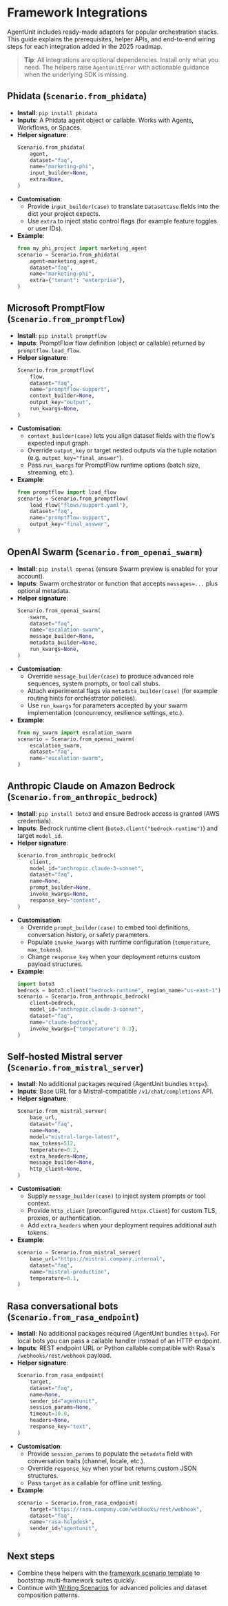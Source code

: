 # Framework Integrations

AgentUnit includes ready-made adapters for popular orchestration stacks. This guide
explains the prerequisites, helper APIs, and end-to-end wiring steps for each
integration added in the 2025 roadmap.

> **Tip**: All integrations are optional dependencies. Install only what you need.
> The helpers raise `AgentUnitError` with actionable guidance when the underlying
> SDK is missing.

## Phidata (`Scenario.from_phidata`)

- **Install**: `pip install phidata`
- **Inputs**: A Phidata agent object or callable. Works with Agents, Workflows, or Spaces.
- **Helper signature**:
  ```python
  Scenario.from_phidata(
      agent,
      dataset="faq",
      name="marketing-phi",
      input_builder=None,
      extra=None,
  )
  ```
- **Customisation**:
  - Provide `input_builder(case)` to translate `DatasetCase` fields into the dict your
    project expects.
  - Use `extra` to inject static control flags (for example feature toggles or user IDs).
- **Example**:
  ```python
  from my_phi_project import marketing_agent
  scenario = Scenario.from_phidata(
      agent=marketing_agent,
      dataset="faq",
      name="marketing-phi",
      extra={"tenant": "enterprise"},
  )
  ```

## Microsoft PromptFlow (`Scenario.from_promptflow`)

- **Install**: `pip install promptflow`
- **Inputs**: PromptFlow flow definition (object or callable) returned by `promptflow.load_flow`.
- **Helper signature**:
  ```python
  Scenario.from_promptflow(
      flow,
      dataset="faq",
      name="promptflow-support",
      context_builder=None,
      output_key="output",
      run_kwargs=None,
  )
  ```
- **Customisation**:
  - `context_builder(case)` lets you align dataset fields with the flow's expected
    input graph.
  - Override `output_key` or target nested outputs via the tuple notation (e.g.
    `output_key="final_answer"`).
  - Pass `run_kwargs` for PromptFlow runtime options (batch size, streaming, etc.).
- **Example**:
  ```python
  from promptflow import load_flow
  scenario = Scenario.from_promptflow(
      load_flow("flows/support.yaml"),
      dataset="faq",
      name="promptflow-support",
      output_key="final_answer",
  )
  ```

## OpenAI Swarm (`Scenario.from_openai_swarm`)

- **Install**: `pip install openai` (ensure Swarm preview is enabled for your account).
- **Inputs**: Swarm orchestrator or function that accepts `messages=...` plus optional metadata.
- **Helper signature**:
  ```python
  Scenario.from_openai_swarm(
      swarm,
      dataset="faq",
      name="escalation-swarm",
      message_builder=None,
      metadata_builder=None,
      run_kwargs=None,
  )
  ```
- **Customisation**:
  - Override `message_builder(case)` to produce advanced role sequences, system
    prompts, or tool call stubs.
  - Attach experimental flags via `metadata_builder(case)` (for example routing
    hints for orchestrator policies).
  - Use `run_kwargs` for parameters accepted by your swarm implementation
    (concurrency, resilience settings, etc.).
- **Example**:
  ```python
  from my_swarm import escalation_swarm
  scenario = Scenario.from_openai_swarm(
      escalation_swarm,
      dataset="faq",
      name="escalation-swarm",
  )
  ```

## Anthropic Claude on Amazon Bedrock (`Scenario.from_anthropic_bedrock`)

- **Install**: `pip install boto3` and ensure Bedrock access is granted (AWS credentials).
- **Inputs**: Bedrock runtime client (`boto3.client("bedrock-runtime")`) and target `model_id`.
- **Helper signature**:
  ```python
  Scenario.from_anthropic_bedrock(
      client,
      model_id="anthropic.claude-3-sonnet",
      dataset="faq",
      name=None,
      prompt_builder=None,
      invoke_kwargs=None,
      response_key="content",
  )
  ```
- **Customisation**:
  - Override `prompt_builder(case)` to embed tool definitions, conversation history,
    or safety parameters.
  - Populate `invoke_kwargs` with runtime configuration (`temperature`, `max_tokens`).
  - Change `response_key` when your deployment returns custom payload structures.
- **Example**:
  ```python
  import boto3
  bedrock = boto3.client("bedrock-runtime", region_name="us-east-1")
  scenario = Scenario.from_anthropic_bedrock(
      client=bedrock,
      model_id="anthropic.claude-3-sonnet",
      dataset="faq",
      name="claude-bedrock",
      invoke_kwargs={"temperature": 0.3},
  )
  ```

## Self-hosted Mistral server (`Scenario.from_mistral_server`)

- **Install**: No additional packages required (AgentUnit bundles `httpx`).
- **Inputs**: Base URL for a Mistral-compatible `/v1/chat/completions` API.
- **Helper signature**:
  ```python
  Scenario.from_mistral_server(
      base_url,
      dataset="faq",
      name=None,
      model="mistral-large-latest",
      max_tokens=512,
      temperature=0.2,
      extra_headers=None,
      message_builder=None,
      http_client=None,
  )
  ```
- **Customisation**:
  - Supply `message_builder(case)` to inject system prompts or tool context.
  - Provide `http_client` (preconfigured `httpx.Client`) for custom TLS, proxies, or
    authentication.
  - Add `extra_headers` when your deployment requires additional auth tokens.
- **Example**:
  ```python
  scenario = Scenario.from_mistral_server(
      base_url="https://mistral.company.internal",
      dataset="faq",
      name="mistral-production",
      temperature=0.1,
  )
  ```

## Rasa conversational bots (`Scenario.from_rasa_endpoint`)

- **Install**: No additional packages required (AgentUnit bundles `httpx`). For local
  bots you can pass a callable handler instead of an HTTP endpoint.
- **Inputs**: REST endpoint URL or Python callable compatible with Rasa's `/webhooks/rest/webhook` payload.
- **Helper signature**:
  ```python
  Scenario.from_rasa_endpoint(
      target,
      dataset="faq",
      name=None,
      sender_id="agentunit",
      session_params=None,
      timeout=10.0,
      headers=None,
      response_key="text",
  )
  ```
- **Customisation**:
  - Provide `session_params` to populate the `metadata` field with conversation
    traits (channel, locale, etc.).
  - Override `response_key` when your bot returns custom JSON structures.
  - Pass `target` as a callable for offline unit testing.
- **Example**:
  ```python
  scenario = Scenario.from_rasa_endpoint(
      target="https://rasa.company.com/webhooks/rest/webhook",
      dataset="faq",
      name="rasa-helpdesk",
      sender_id="agentunit",
  )
  ```

## Next steps

- Combine these helpers with the [framework scenario template](templates/framework_scenarios.py)
  to bootstrap multi-framework suites quickly.
- Continue with [Writing Scenarios](writing-scenarios.md) for advanced policies and
  dataset composition patterns.
